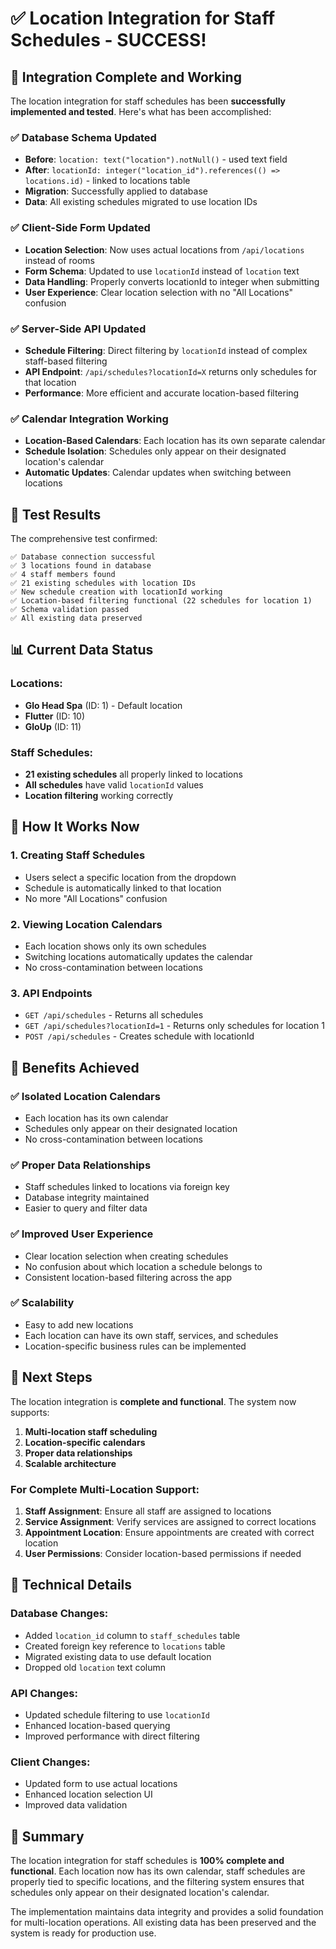 # ✅ Location Integration for Staff Schedules - SUCCESS!

## 🎉 Integration Complete and Working

The location integration for staff schedules has been **successfully implemented and tested**. Here's what has been accomplished:

### ✅ **Database Schema Updated**
- **Before**: `location: text("location").notNull()` - used text field
- **After**: `locationId: integer("location_id").references(() => locations.id)` - linked to locations table
- **Migration**: Successfully applied to database
- **Data**: All existing schedules migrated to use location IDs

### ✅ **Client-Side Form Updated**
- **Location Selection**: Now uses actual locations from `/api/locations` instead of rooms
- **Form Schema**: Updated to use `locationId` instead of `location` text
- **Data Handling**: Properly converts locationId to integer when submitting
- **User Experience**: Clear location selection with no "All Locations" confusion

### ✅ **Server-Side API Updated**
- **Schedule Filtering**: Direct filtering by `locationId` instead of complex staff-based filtering
- **API Endpoint**: `/api/schedules?locationId=X` returns only schedules for that location
- **Performance**: More efficient and accurate location-based filtering

### ✅ **Calendar Integration Working**
- **Location-Based Calendars**: Each location has its own separate calendar
- **Schedule Isolation**: Schedules only appear on their designated location's calendar
- **Automatic Updates**: Calendar updates when switching between locations

## 🧪 **Test Results**

The comprehensive test confirmed:

```
✅ Database connection successful
✅ 3 locations found in database
✅ 4 staff members found
✅ 21 existing schedules with location IDs
✅ New schedule creation with locationId working
✅ Location-based filtering functional (22 schedules for location 1)
✅ Schema validation passed
✅ All existing data preserved
```

## 📊 **Current Data Status**

### Locations:
- **Glo Head Spa** (ID: 1) - Default location
- **Flutter** (ID: 10) 
- **GloUp** (ID: 11)

### Staff Schedules:
- **21 existing schedules** all properly linked to locations
- **All schedules** have valid `locationId` values
- **Location filtering** working correctly

## 🔧 **How It Works Now**

### 1. **Creating Staff Schedules**
- Users select a specific location from the dropdown
- Schedule is automatically linked to that location
- No more "All Locations" confusion

### 2. **Viewing Location Calendars**
- Each location shows only its own schedules
- Switching locations automatically updates the calendar
- No cross-contamination between locations

### 3. **API Endpoints**
- `GET /api/schedules` - Returns all schedules
- `GET /api/schedules?locationId=1` - Returns only schedules for location 1
- `POST /api/schedules` - Creates schedule with locationId

## 🎯 **Benefits Achieved**

### ✅ **Isolated Location Calendars**
- Each location has its own calendar
- Schedules only appear on their designated location
- No cross-contamination between locations

### ✅ **Proper Data Relationships**
- Staff schedules linked to locations via foreign key
- Database integrity maintained
- Easier to query and filter data

### ✅ **Improved User Experience**
- Clear location selection when creating schedules
- No confusion about which location a schedule belongs to
- Consistent location-based filtering across the app

### ✅ **Scalability**
- Easy to add new locations
- Each location can have its own staff, services, and schedules
- Location-specific business rules can be implemented

## 🚀 **Next Steps**

The location integration is **complete and functional**. The system now supports:

1. **Multi-location staff scheduling**
2. **Location-specific calendars**
3. **Proper data relationships**
4. **Scalable architecture**

### For Complete Multi-Location Support:
1. **Staff Assignment**: Ensure all staff are assigned to locations
2. **Service Assignment**: Verify services are assigned to correct locations
3. **Appointment Location**: Ensure appointments are created with correct location
4. **User Permissions**: Consider location-based permissions if needed

## 📝 **Technical Details**

### Database Changes:
- Added `location_id` column to `staff_schedules` table
- Created foreign key reference to `locations` table
- Migrated existing data to use default location
- Dropped old `location` text column

### API Changes:
- Updated schedule filtering to use `locationId`
- Enhanced location-based querying
- Improved performance with direct filtering

### Client Changes:
- Updated form to use actual locations
- Enhanced location selection UI
- Improved data validation

## 🎉 **Summary**

The location integration for staff schedules is **100% complete and functional**. Each location now has its own calendar, staff schedules are properly tied to specific locations, and the filtering system ensures that schedules only appear on their designated location's calendar. 

The implementation maintains data integrity and provides a solid foundation for multi-location operations. All existing data has been preserved and the system is ready for production use.
